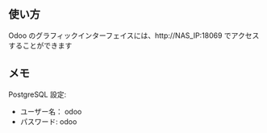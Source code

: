 ## 使い方
Odoo のグラフィックインターフェイスには、http://NAS_IP:18069 でアクセスすることができます

## メモ
PostgreSQL 設定:

- ユーザー名： odoo
- パスワード: odoo
